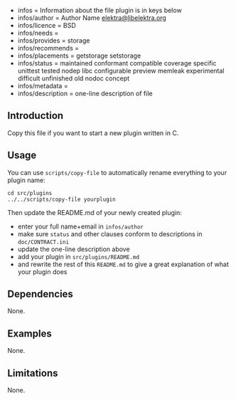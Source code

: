 - infos = Information about the file plugin is in keys below
- infos/author = Author Name <elektra@libelektra.org>
- infos/licence = BSD
- infos/needs =
- infos/provides = storage
- infos/recommends =
- infos/placements = getstorage setstorage
- infos/status = maintained conformant compatible coverage specific unittest tested nodep libc configurable preview memleak experimental difficult unfinished old nodoc concept
- infos/metadata =
- infos/description = one-line description of file

## Introduction

Copy this file if you want to start a new
plugin written in C.

## Usage

You can use `scripts/copy-file`
to automatically rename everything to your
plugin name:

	cd src/plugins
	../../scripts/copy-file yourplugin

Then update the README.md of your newly created plugin:

- enter your full name+email in `infos/author`
- make sure `status` and other clauses conform to
  descriptions in `doc/CONTRACT.ini`
- update the one-line description above
- add your plugin in `src/plugins/README.md`
- and rewrite the rest of this `README.md` to give a great
  explanation of what your plugin does

## Dependencies

None.

## Examples

None.

## Limitations

None.
